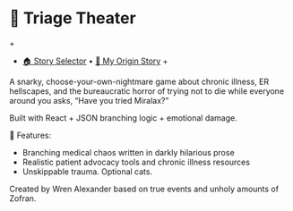 # 🧨 Triage Theater

+<p align="center">
+  [🏠 Story Selector](/) • [📖 My Origin Story](/intro)
+</p>

 A snarky, choose-your-own-nightmare game about chronic illness, ER hellscapes, and the bureaucratic horror of trying not to die while everyone around you asks, “Have you tried Miralax?”

Built with React + JSON branching logic + emotional damage.

🧪 Features:
- Branching medical chaos written in darkly hilarious prose
- Realistic patient advocacy tools and chronic illness resources
- Unskippable trauma. Optional cats.

Created by Wren Alexander based on true events and unholy amounts of Zofran.
